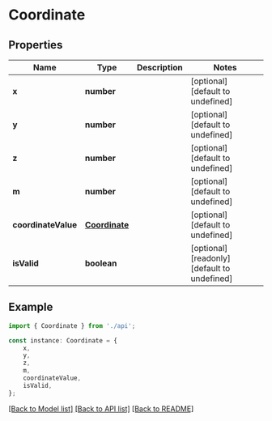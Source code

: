 # Coordinate


## Properties

Name | Type | Description | Notes
------------ | ------------- | ------------- | -------------
**x** | **number** |  | [optional] [default to undefined]
**y** | **number** |  | [optional] [default to undefined]
**z** | **number** |  | [optional] [default to undefined]
**m** | **number** |  | [optional] [default to undefined]
**coordinateValue** | [**Coordinate**](Coordinate.md) |  | [optional] [default to undefined]
**isValid** | **boolean** |  | [optional] [readonly] [default to undefined]

## Example

```typescript
import { Coordinate } from './api';

const instance: Coordinate = {
    x,
    y,
    z,
    m,
    coordinateValue,
    isValid,
};
```

[[Back to Model list]](../README.md#documentation-for-models) [[Back to API list]](../README.md#documentation-for-api-endpoints) [[Back to README]](../README.md)
